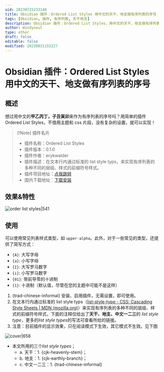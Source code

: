 ```yaml
---
uid: 20230725233140
title: Obsidian 插件：Ordered List Styles 用中文的天干、地支做有序列表的序号
tags: [Obsidian, 插件, 有序列表, 天干地支]
description: Obsidian 插件：Ordered List Styles，用中文的天干、地支做有序列表的序号
author: Windysoul
type: other
draft: false
editable: false
modified: 20230831155227
---
```


# Obsidian 插件：Ordered List Styles 用中文的天干、地支做有序列表的序号

## 概述

想过用中文的**甲乙丙丁，子丑寅卯**来作为有序列表的序号吗？用简单的插件 Ordered List Styles，不借用主题和 css 片段，没有复杂的设置，就可以实现！

> [!Note] 插件名片
> - 插件名称：Ordered List Styles
> - 插件版本：0.1.0
> - 插件作者：erykwalder
> - 插件描述：在文本行内通过标准的 list style typs，来实现有序列表的多种不同的层级、样式的前缀符号样式。
> - 插件项目地址：[点我跳转](https://github.com/erykwalder/obsidian-list-style)
> - 国内下载地址：[下载安装](https://pkmer.cn/products/plugin/pluginMarket/?list-style)

## 效果&特性

![order list styles|541](https://cdn.pkmer.cn/images/20230725234246.png!pkmer)

## 使用

可以使用常见列表样式类型，如 `upper-alpha`。此外，对于一些常见的类型，还提供了简写方式：

- `{A}`: 大写字母
- `{a}`: 小写字母
- `{I}`: 大写罗马数字
- `{i}`: 小写罗马数字
- `{01}`: 带前导零的十进制
- `{1}`: 十进制（默认值，尽管在您的主题中可能不是这样）

1. {trad-chinese-informal} 安装、启用插件，无需设置，即可使用。
2. 在文本行内通过标准的 list style typs（[list-style-type - CSS: Cascading Style Sheets | MDN (mozilla.org)](https://developer.mozilla.org/en-US/docs/Web/CSS/list-style-type)）来实现有序列表的多种不同的层级、样式的前缀符号样式，下面的注释仅给出了**天干、地支、中文一二三**的 *list style type*，更多的*list style types*的写法可查看所给的链接。
3. 注意：目前插件的显示效果，只在阅读模式下生效，其它模式不生效。见下图

![cover|658](https://cdn.pkmer.cn/images/6843f2261ec7a86bf3d34d839ab2c04.png!pkmer)

- 本文所用的三个*list style types*；
	- a. 天干：1. {cjk-heavenly-stem}；
	- b. 地支：1. {cjk-earthly-branch}；
	- c. 中文一二三：1. {trad-chinese-informal}